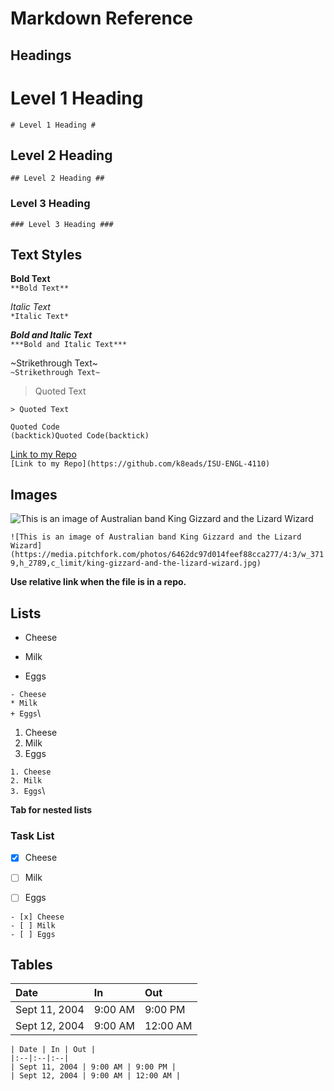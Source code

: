 # Markdown Reference #


## Headings ##
# Level 1 Heading #
`# Level 1 Heading #`


## Level 2 Heading ## 
`## Level 2 Heading ##`


### Level 3 Heading ###
`### Level 3 Heading ###`


## Text Styles ##
**Bold Text**\
`**Bold Text**`


*Italic Text*\
`*Italic Text*`


***Bold and Italic Text***\
`***Bold and Italic Text***`


~Strikethrough Text~\
`~Strikethrough Text~`


> Quoted Text

`> Quoted Text`


`Quoted Code`\
`(backtick)Quoted Code(backtick)`


[Link to my Repo](https://github.com/k8eads/ISU-ENGL-4110)\
`[Link to my Repo](https://github.com/k8eads/ISU-ENGL-4110)`


## Images ## 
![This is an image of Australian band King Gizzard and the Lizard Wizard](https://media.pitchfork.com/photos/6462dc97d014feef88cca277/4:3/w_3719,h_2789,c_limit/king-gizzard-and-the-lizard-wizard.jpg)


`![This is an image of Australian band King Gizzard and the Lizard Wizard](https://media.pitchfork.com/photos/6462dc97d014feef88cca277/4:3/w_3719,h_2789,c_limit/king-gizzard-and-the-lizard-wizard.jpg)`


**Use relative link when the file is in a repo.** 


## Lists ##
- Cheese
* Milk
+ Eggs


`- Cheese`\
`* Milk`\
`+ Eggs`\


1. Cheese
2. Milk
3. Eggs


`1. Cheese`\
`2. Milk`\
`3. Eggs`\


**Tab for nested lists**


### Task List ###
- [x] Cheese
- [ ] Milk
- [ ] Eggs


`- [x] Cheese`\
`- [ ] Milk`\
`- [ ] Eggs`


## Tables ##


| Date | In | Out |
|:--|:--|:--|
| Sept 11, 2004 | 9:00 AM | 9:00 PM |
| Sept 12, 2004 | 9:00 AM | 12:00 AM |



`| Date | In | Out |`\
`|:--|:--|:--|`\
`| Sept 11, 2004 | 9:00 AM | 9:00 PM |`\
`| Sept 12, 2004 | 9:00 AM | 12:00 AM |`
